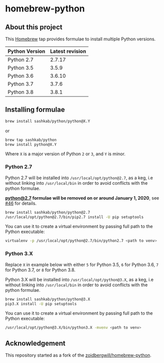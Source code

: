 # homebrew-python

## About this project

This [Homebrew](http://brew.sh) tap provides formulae to install multiple Python versions.

Python Version | Latest revision
---------------|----------------
Python 2.7     | 2.7.17
Python 3.5     | 3.5.9
Python 3.6     | 3.6.10
Python 3.7     | 3.7.6
Python 3.8     | 3.8.1

## Installing formulae

```bash
brew install sashkab/python/python@X.Y
```

or

```bash
brew tap sashkab/python
brew install python@X.Y
```

Where `X` is a major version of Python `2` or `3`, and `Y` is minor.

### Python 2.7

Python 2.7 will be installed into `/usr/local/opt/python@2.7`, as a keg, i.e without linking into `/usr/local/bin` in order to avoid conflicts with the python formulae.

**python@2.7 formulae will be removed on or around January 1, 2020**, see [#46][46] for details.

```bash
brew install sashkab/python/python@2.7
/usr/local/opt/python@2.7/bin/pip2.7 install -U pip setuptools
```

You can use it to create a virtual environment by passing full path to the Python executable:

```bash
virtualenv -p /usr/local/opt/python@2.7/bin/python2.7 <path to venv>
```

### Python 3.X

Replace `X` in example below with either `5` for Python 3.5, `6` for Python 3.6, `7` for Python 3.7, or `8` for Python 3.8.

Python 3.X will be installed into `/usr/local/opt/python@3.X`, as a keg, i.e without linking into `/usr/local/bin` in order to avoid conflicts with the python formulae.

```bash
brew install sashkab/python/python@3.X
pip3.X install -U pip setuptools
```

You can use it to create a virtual environment by passing full path to the Python executable:

```bash
/usr/local/opt/python@3.X/bin/python3.X -mvenv <path to venv>
```

## Acknowledgement

This repository started as a fork of the [zoidbergwill/homebrew-python][1].

[1]: https://github.com/zoidbergwill/homebrew-python
[46]: https://github.com/sashkab/homebrew-python/issues/46
